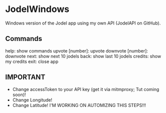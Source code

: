 # JodelWindows
Windows version of the Jodel app using my own API (JodelAPI on GitHub).

## Commands
help: show commands
upvote [number]: upvote
downvote [number]: downvote
next: show next 10 jodels
back: show last 10 jodels
credits: show my credits
exit: close app

## IMPORTANT
- Change accessToken to your API key (get it via mitmproxy; Tut coming soon)!
- Change Longitude!
- Change Latitude!
I'M WORKING ON AUTOMIZING THIS STEPS!!!
